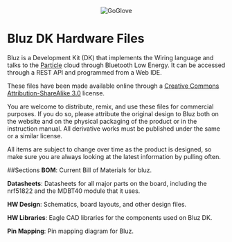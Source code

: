 <p align="center" >
<img src="http://bluz.io/static/img/logo.png" alt="GoGlove" title="GoGlove">
</p>

Bluz DK Hardware Files
==========
Bluz is a Development Kit (DK) that implements the Wiring language and talks to the [Particle](https://www.particle.io/) cloud through Bluetooth Low Energy. It can be accessed through a REST API and programmed from a Web IDE.

These files have been made available online through a [Creative Commons Attribution-ShareAlike 3.0](http://creativecommons.org/licenses/by-sa/3.0/) license.

You are welcome to distribute, remix, and use these files for commercial purposes. If you do so, please attribute the original design to Bluz both on the website and on the physical packaging of the product or in the instruction manual. All derivative works must be published under the same or a similar license.

All items are subject to change over time as the product is designed, so make sure you are always looking at the latest information by pulling often.

##Sections
<b>BOM</b>: Current Bill of Materials for bluz.

<b>Datasheets</b>: Datasheets for all major parts on the board, including the nrf51822 and the MDBT40 module that it uses.

<b>HW Design</b>: Schematics, board layouts, and other design files.

<b>HW Libraries</b>: Eagle CAD libraries for the components used on Bluz DK.

<b>Pin Mapping</b>: Pin mapping diagram for Bluz.